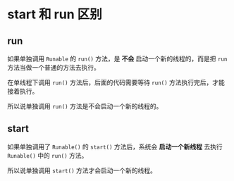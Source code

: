 # start 和 run 区别

## run

如果单独调用 `Runable` 的 `run()` 方法，是 **不会** 启动一个新的线程的，而是把 `run` 方法当做一个普通的方法去执行。

在单线程下调用 `run()` 方法后，后面的代码需要等待 `run()` 方法执行完后，才能接着执行。

所以说单独调用 `run()` 方法是不会启动一个新的线程的。

## start

如果单独调用了 `Runable()` 的 `start()` 方法后，系统会 **启动一个新线程** 去执行 `Runable()` 中的 `run()` 方法。

所以说单独调用 `start()` 方法才会启动一个新的线程。